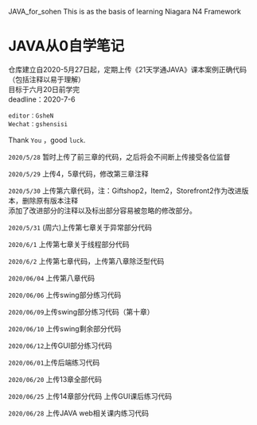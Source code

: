 JAVA_for_sohen
This is as the basis of learning Niagara N4 Framework<br>

# JAVA从0自学笔记<br>

仓库建立自2020-5月27日起，定期上传《21天学通JAVA》课本案例正确代码（包括注释以易于理解）<br>
目标于六月20日前学完<br>
deadline：2020-7-6<br>

    editor：GsheN
    Wechat：gshensisi
    
    
Thank `You` ，good `luck`.

`2020/5/28` 暂时上传了前三章的代码，之后将会不间断上传接受各位监督<br>

`2020/5/29` 上传4，5章代码，修改第三章注释<br>

`2020/5/30` 上传第六章代码，注：Giftshop2，Item2，Storefront2作为改进版本，删除原有版本注释<br>
            添加了改进部分的注释以及标出部分容易被忽略的修改部分。
            
`2020/5/31` (周六)上传第七章关于异常部分代码        

`2020/6/1`  上传第七章关于线程部分代码

`2020/6/2`  上传第七章代码，上传第八章除泛型代码

`2020/06/04` 上传第八章代码

`2020/06/06` 上传swing部分练习代码

`2020/06/09`上传swing部分练习代码（第十章）

`2020/06/10` 上传swing剩余部分代码

`2020/06/12`上传GUI部分练习代码

`2020/06/01`上传后端练习代码

`2020/06/20` 上传13章全部代码

`2020/06/25` 上传14章部分代码 上传GUI课后练习代码

`2020/06/28` 上传JAVA web相关课内练习代码
